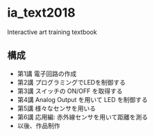 # ia_text2018
Interactive art training textbook

## 構成

* 第1講 電子回路の作成
* 第2講 プログラミングでLEDを制御する
* 第3講 スイッチの ON/OFF を取得する
* 第4講 Analog Output を用いて LED を制御する
* 第5講 様々なセンサを用いる
* 第6講 応用編: 赤外線センサを用いて距離を測る
* 以後、作品制作
